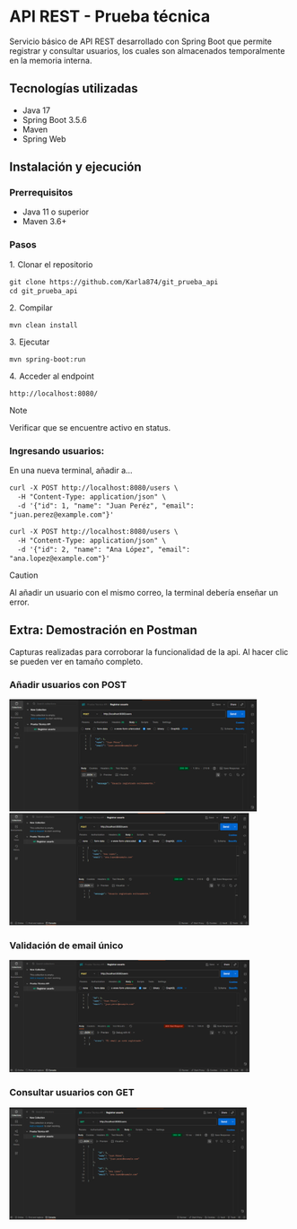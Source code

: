 
# API REST - Prueba técnica

Servicio básico de API REST desarrollado con Spring Boot que permite registrar y consultar usuarios, los cuales son almacenados temporalmente en la memoria interna.

## Tecnologías utilizadas

  - Java 17
  - Spring Boot 3.5.6
  - Maven
  - Spring Web

## Instalación y ejecución

### Prerrequisitos

  - Java 11 o superior
  - Maven 3.6+

  ### Pasos
  
1.  Clonar el repositorio

```console
git clone https://github.com/Karla874/git_prueba_api
cd git_prueba_api
```
    
2.  Compilar

```console
mvn clean install
```
    
3.  Ejecutar

```console
mvn spring-boot:run
```

4.  Acceder al endpoint
```console
http://localhost:8080/
```
> [!NOTE]
Verificar que se encuentre activo en status.

### Ingresando usuarios:
En una nueva terminal, añadir a...

```console
curl -X POST http://localhost:8080/users \
  -H "Content-Type: application/json" \
  -d '{"id": 1, "name": "Juan Peréz", "email": "juan.perez@example.com"}'
```

```console
curl -X POST http://localhost:8080/users \
  -H "Content-Type: application/json" \
  -d '{"id": 2, "name": "Ana López", "email": "ana.lopez@example.com"}'
```
> [!CAUTION]
Al añadir un usuario con el mismo correo, la terminal debería enseñar un error.

## Extra: Demostración en Postman
Capturas realizadas para corroborar la funcionalidad de la api.
Al hacer clic se pueden ver en tamaño completo.

### Añadir usuarios con POST
<img src="images/Postman_post_1.png" height="200"> <img src="images/Postman_post_3.png" height="200">

### Validación de email único
<img src="images/Postman_post_2.png" height="200">

### Consultar usuarios con GET
<img src="images/Postman_get.png" height="200">


